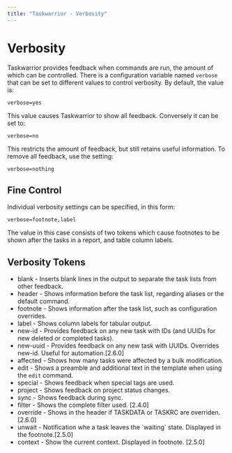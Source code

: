 ```yaml
---
title: "Taskwarrior - Verbosity"
---
```


# Verbosity

Taskwarrior provides feedback when commands are run, the amount of which can be
controlled. There is a configuration variable named `verbose` that can be set to
different values to control verbosity. By default, the value is:

    verbose=yes

This value causes Taskwarrior to show all feedback. Conversely it can be set to:

    verbose=no

This restricts the amount of feedback, but still retains useful information. To
remove all feedback, use the setting:

    verbose=nothing


## Fine Control

Individual verbosity settings can be specified, in this form:

    verbose=footnote,label

The value in this case consists of two tokens which cause footnotes to be shown
after the tasks in a report, and table column labels.


## Verbosity Tokens

* blank      - Inserts blank lines in the output to separate the task lists from other feedback.
* header     - Shows information before the task list, regarding aliases or the default command.
* footnote   - Shows information after the task list, such as configuration overrides.
* label      - Shows column labels for tabular output.
* new-id     - Provides feedback on any new task with IDs (and UUIDs for new deleted or completed tasks).
* new-uuid   - Provides feedback on any new task with UUIDs. Overrides new-id. Useful for automation.[2.6.0]
* affected   - Shows how many tasks were affected by a bulk modification.
* edit       - Shows a preamble and additional text in the template when using the `edit` command.
* special    - Shows feedback when special tags are used.
* project    - Shows feedback on project status changes.
* sync       - Shows feedback during sync.
* filter     - Shows the complete filter used. [2.4.0]
* override   - Shows in the header if TASKDATA or TASKRC are overriden. [2.6.0]
* unwait     - Notification whe a task leaves the \`waiting\` state. Displayed in the footnote.[2.5.0]
* context    - Show the current context. Displayed in footnote. [2.5.0]
